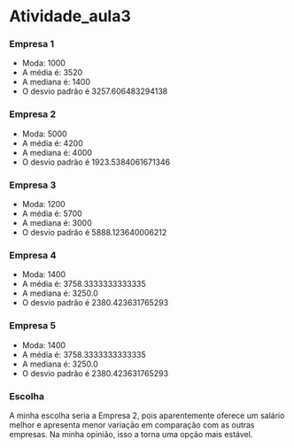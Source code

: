 # Atividade_aula3

### Empresa 1
- Moda: 1000
- A média é: 3520
- A mediana é:  1400
- O desvio padrão é 3257.606483294138

### Empresa 2
- Moda: 5000
- A média é: 4200
- A mediana é:  4000
- O desvio padrão é 1923.5384061671346

### Empresa 3
- Moda: 1200
- A média é: 5700
- A mediana é:  3000
- O desvio padrão é 5888.123640006212

### Empresa 4
- Moda: 1400
- A média é: 3758.3333333333335
- A mediana é:  3250.0
- O desvio padrão é 2380.423631765293

### Empresa 5
- Moda: 1400
- A média é: 3758.3333333333335
- A mediana é:  3250.0
- O desvio padrão é 2380.423631765293

### Escolha
A minha escolha seria a Empresa 2, pois aparentemente oferece um salário melhor e apresenta menor variação em comparação com as outras empresas. Na minha opinião, isso a torna uma opção mais estável.

